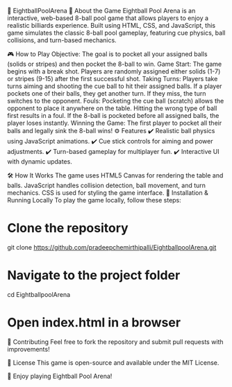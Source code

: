 🎱 EightballPoolArena
📖 About the Game
Eightball Pool Arena is an interactive, web-based 8-ball pool game that allows players to enjoy a realistic billiards experience. Built using HTML, CSS, and JavaScript, this game simulates the classic 8-ball pool gameplay, featuring cue physics, ball collisions, and turn-based mechanics.

🎮 How to Play
Objective: The goal is to pocket all your assigned balls (solids or stripes) and then pocket the 8-ball to win.
Game Start:
The game begins with a break shot.
Players are randomly assigned either solids (1-7) or stripes (9-15) after the first successful shot.
Taking Turns:
Players take turns aiming and shooting the cue ball to hit their assigned balls.
If a player pockets one of their balls, they get another turn.
If they miss, the turn switches to the opponent.
Fouls:
Pocketing the cue ball (scratch) allows the opponent to place it anywhere on the table.
Hitting the wrong type of ball first results in a foul.
If the 8-ball is pocketed before all assigned balls, the player loses instantly.
Winning the Game:
The first player to pocket all their balls and legally sink the 8-ball wins!
⚙️ Features
✔️ Realistic ball physics using JavaScript animations.
✔️ Cue stick controls for aiming and power adjustments.
✔️ Turn-based gameplay for multiplayer fun.
✔️ Interactive UI with dynamic updates.

🛠️ How It Works
The game uses HTML5 Canvas for rendering the table and balls.
JavaScript handles collision detection, ball movement, and turn mechanics.
CSS is used for styling the game interface.
🚀 Installation & Running Locally
To play the game locally, follow these steps:

# Clone the repository
git clone https://github.com/pradeepchemirthipalli/EightballpoolArena.git

# Navigate to the project folder
cd EightballpoolArena

# Open index.html in a browser
🤝 Contributing
Feel free to fork the repository and submit pull requests with improvements!

📜 License
This game is open-source and available under the MIT License.

🎯 Enjoy playing Eightball Pool Arena!
